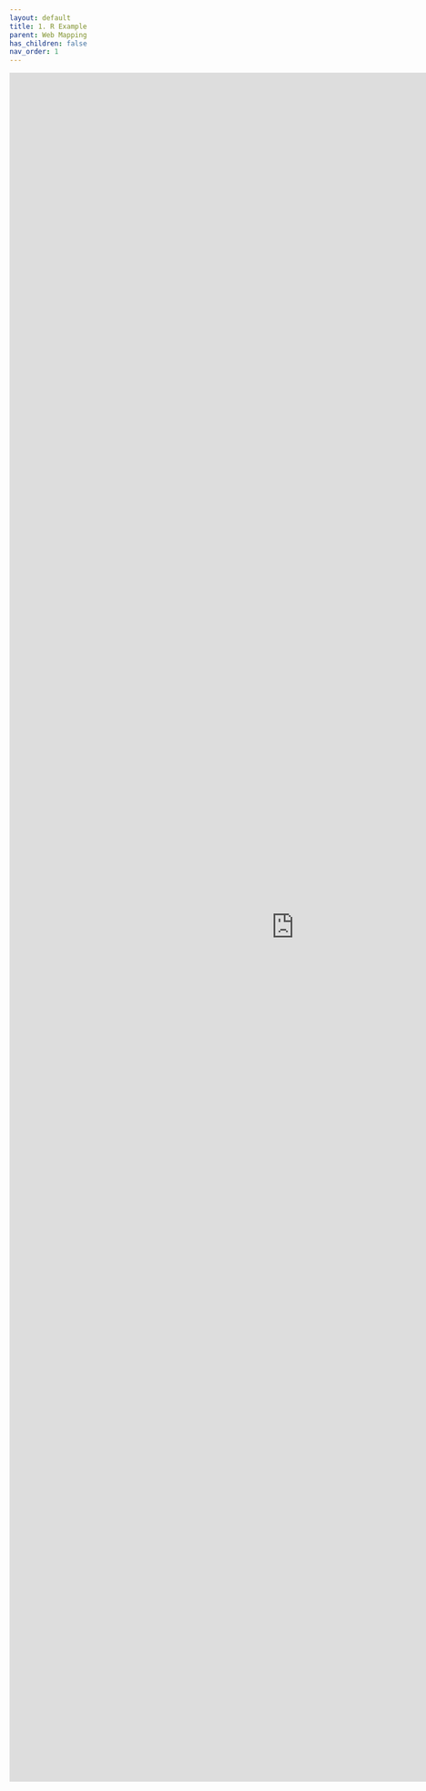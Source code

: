 ```yaml
---
layout: default
title: 1. R Example
parent: Web Mapping
has_children: false
nav_order: 1
---
```


<iframe src="https://aranganath24.github.io/R_webmapping/" style="width: 1000px; height: 3000px;" frameBorder="0"></iframe>
